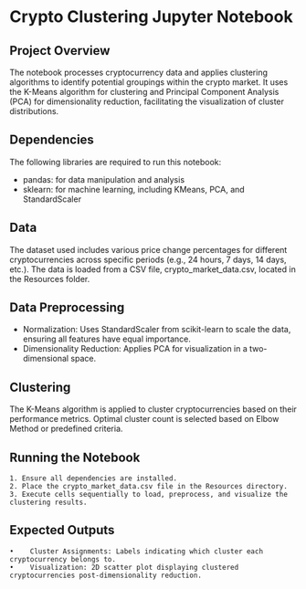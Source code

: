 # Crypto Clustering Jupyter Notebook

## Project Overview

The notebook processes cryptocurrency data and applies clustering algorithms to identify potential groupings within the crypto market. It uses the K-Means algorithm for clustering and Principal Component Analysis (PCA) for dimensionality reduction, facilitating the visualization of cluster distributions.

## Dependencies

The following libraries are required to run this notebook:

- pandas: for data manipulation and analysis
- sklearn: for machine learning, including KMeans, PCA, and StandardScaler

## Data

The dataset used includes various price change percentages for different cryptocurrencies across specific periods (e.g., 24 hours, 7 days, 14 days, etc.). The data is loaded from a CSV file, crypto_market_data.csv, located in the Resources folder.

## Data Preprocessing

- Normalization: Uses StandardScaler from scikit-learn to scale the data, ensuring all features have equal importance.
- Dimensionality Reduction: Applies PCA for visualization in a two-dimensional space.

## Clustering

The K-Means algorithm is applied to cluster cryptocurrencies based on their performance metrics. Optimal cluster count is selected based on Elbow Method or predefined criteria.

## Running the Notebook

    1. Ensure all dependencies are installed.
    2. Place the crypto_market_data.csv file in the Resources directory.
    3. Execute cells sequentially to load, preprocess, and visualize the clustering results.

## Expected Outputs

    •    Cluster Assignments: Labels indicating which cluster each cryptocurrency belongs to.
    •    Visualization: 2D scatter plot displaying clustered cryptocurrencies post-dimensionality reduction.
